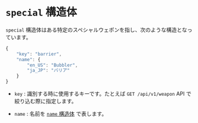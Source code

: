 `special` 構造体
==================

`special` 構造体はある特定のスペシャルウェポンを指し、次のような構造となっています。

```js
{
    "key": "barrier",
    "name": {
        "en_US": "Bubbler",
        "ja_JP": "バリア"
    }
}
```

* `key` : 識別する時に使用するキーです。たとえば `GET /api/v1/weapon` API で絞り込む際に指定します。

* `name` : 名前を [`name` 構造体](name.md) で表します。
